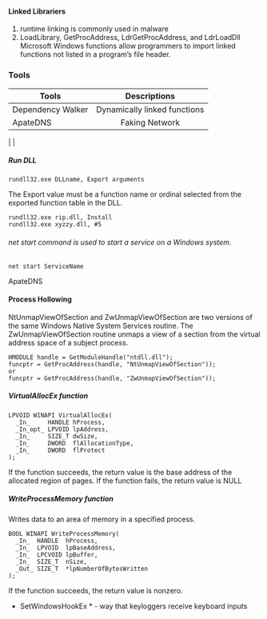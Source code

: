  
#### Linked Librariers

 1. runtime linking is commonly used in malware
 2. LoadLibrary, GetProcAddress, LdrGetProcAddress, and LdrLoadDll Microsoft Windows functions allow programmers to import linked functions not listed in a program’s file header.
 
 
 ### Tools
 
| Tools                      | Descriptions                                     | 
| -------------------------- |:------------------------------------------------:| 
|Dependency Walker           | Dynamically linked functions                                  | 
|ApateDNS                    | Faking Network                                   |
|
|

 ##### Run DLL
 
 ```
 rundll32.exe DLLname, Export arguments
 ```
 The Export value must be a function name or ordinal selected from the exported function table in the DLL. 
 ```
 rundll32.exe rip.dll, Install
 rundll32.exe xyzzy.dll, #5
 ```
 
###### net start command is used to start a service on a Windows system.
 ```
 net start ServiceName
 ```
 ApateDNS
 #### Process Hollowing
 
 NtUnmapViewOfSection and ZwUnmapViewOfSection are two versions of the same Windows Native System Services routine. 
The ZwUnmapViewOfSection routine unmaps a view of a section from the virtual address space of a subject process.

```
HMODULE handle = GetModuleHandle("ntdll.dll");
funcptr = GetProcAddress(handle, "NtUnmapViewOfSection")); 
or
funcptr = GetProcAddress(handle, "ZwUnmapViewOfSection"));
```

##### VirtualAllocEx function
```
LPVOID WINAPI VirtualAllocEx(
  _In_     HANDLE hProcess,
  _In_opt_ LPVOID lpAddress,
  _In_     SIZE_T dwSize,
  _In_     DWORD  flAllocationType,
  _In_     DWORD  flProtect
);
```
If the function succeeds, the return value is the base address of the allocated region of pages.
If the function fails, the return value is NULL


##### WriteProcessMemory function
Writes data to an area of memory in a specified process. 
```
BOOL WINAPI WriteProcessMemory(
  _In_  HANDLE  hProcess,
  _In_  LPVOID  lpBaseAddress,
  _In_  LPCVOID lpBuffer,
  _In_  SIZE_T  nSize,
  _Out_ SIZE_T  *lpNumberOfBytesWritten
);
```
If the function succeeds, the return value is nonzero.

* SetWindowsHookEx * - way that keyloggers receive keyboard inputs

